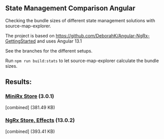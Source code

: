 ## State Management Comparison Angular

Checking the bundle sizes of different state management solutions with source-map-explorer.

The project is based on https://github.com/DeborahK/Angular-NgRx-GettingStarted and uses Angular 13.1

See the branches for the different setups.

Run `npm run build:stats` to let source-map-explorer calculate the bundle sizes.

## Results:

### [MiniRx Store](https://mini-rx.io/) (3.0.1)
[combined] (381.49 KB)

### [NgRx Store, Effects](https://ngrx.io/) (13.0.2)
[combined] (393.41 KB)
